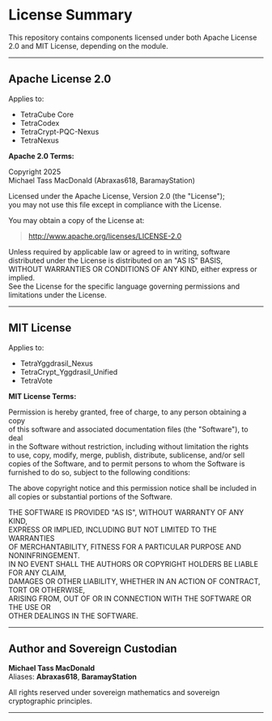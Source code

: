 # License Summary

This repository contains components licensed under both Apache License 2.0 and MIT License, depending on the module.

---

## Apache License 2.0

Applies to:
- TetraCube Core
- TetraCodex
- TetraCrypt-PQC-Nexus
- TetraNexus

**Apache 2.0 Terms:**

Copyright 2025  
Michael Tass MacDonald (Abraxas618, BaramayStation)

Licensed under the Apache License, Version 2.0 (the "License");  
you may not use this file except in compliance with the License.

You may obtain a copy of the License at:

> http://www.apache.org/licenses/LICENSE-2.0

Unless required by applicable law or agreed to in writing, software  
distributed under the License is distributed on an "AS IS" BASIS,  
WITHOUT WARRANTIES OR CONDITIONS OF ANY KIND, either express or implied.  
See the License for the specific language governing permissions and  
limitations under the License.

---

## MIT License

Applies to:
- TetraYggdrasil_Nexus
- TetraCrypt_Yggdrasil_Unified
- TetraVote

**MIT License Terms:**

Permission is hereby granted, free of charge, to any person obtaining a copy  
of this software and associated documentation files (the "Software"), to deal  
in the Software without restriction, including without limitation the rights  
to use, copy, modify, merge, publish, distribute, sublicense, and/or sell  
copies of the Software, and to permit persons to whom the Software is  
furnished to do so, subject to the following conditions:

The above copyright notice and this permission notice shall be included in  
all copies or substantial portions of the Software.

THE SOFTWARE IS PROVIDED "AS IS", WITHOUT WARRANTY OF ANY KIND,  
EXPRESS OR IMPLIED, INCLUDING BUT NOT LIMITED TO THE WARRANTIES  
OF MERCHANTABILITY, FITNESS FOR A PARTICULAR PURPOSE AND NONINFRINGEMENT.  
IN NO EVENT SHALL THE AUTHORS OR COPYRIGHT HOLDERS BE LIABLE FOR ANY CLAIM,  
DAMAGES OR OTHER LIABILITY, WHETHER IN AN ACTION OF CONTRACT, TORT OR OTHERWISE,  
ARISING FROM, OUT OF OR IN CONNECTION WITH THE SOFTWARE OR THE USE OR  
OTHER DEALINGS IN THE SOFTWARE.

---

## Author and Sovereign Custodian

**Michael Tass MacDonald**  
Aliases: **Abraxas618**, **BaramayStation**

All rights reserved under sovereign mathematics and sovereign cryptographic principles.

---
